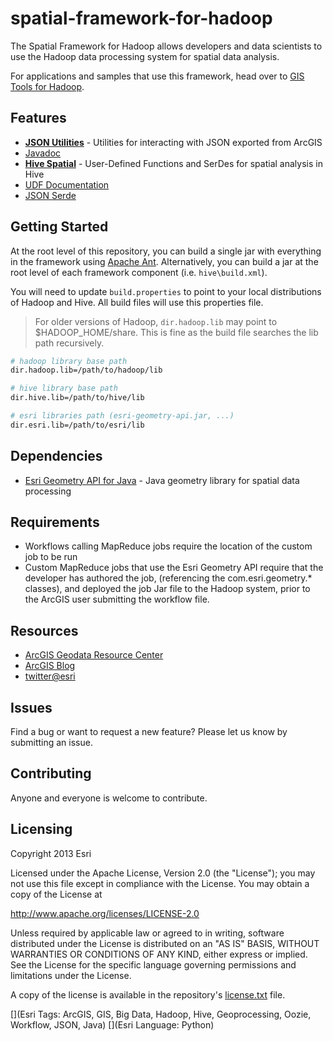 # spatial-framework-for-hadoop

The Spatial Framework for Hadoop allows developers and data scientists to use the Hadoop data processing system for spatial data analysis.

For applications and samples that use this framework, head over to [GIS Tools for Hadoop](https://github.com/Esri/gis-tools-for-hadoop).

## Features

* **[JSON Utilities](https://github.com/Esri/spatial-framework-for-hadoop/wiki/JSON-Utilities)** - Utilities for interacting with JSON exported from ArcGIS
 * [Javadoc](http://esri.github.com/spatial-framework-for-hadoop/json/)
* **[Hive Spatial](https://github.com/Esri/spatial-framework-for-hadoop/wiki/Hive-Spatial)** - User-Defined Functions and SerDes for spatial analysis in Hive
 * [UDF Documentation](https://github.com/Esri/spatial-framework-for-hadoop/wiki/UDF-Documentation)
 * [JSON Serde](https://github.com/Esri/spatial-framework-for-hadoop/wiki/Hive-JSON-SerDe)

## Getting Started

At the root level of this repository, you can build a single jar with everything in the framework using [Apache Ant](http://ant.apache.org/).  Alternatively, you can build a jar at the root level of each framework component (i.e. `hive\build.xml`).

You will need to update `build.properties` to point to your local distributions of Hadoop and Hive.  All build files will use this properties file.

> For older versions of Hadoop, `dir.hadoop.lib` may point to $HADOOP_HOME/share.  This is fine as the build file searches the lib path recursively.

```bash
# hadoop library base path
dir.hadoop.lib=/path/to/hadoop/lib

# hive library base path
dir.hive.lib=/path/to/hive/lib

# esri libraries path (esri-geometry-api.jar, ...)
dir.esri.lib=/path/to/esri/lib
```

## Dependencies

* [Esri Geometry API for Java](https://github.com/Esri/geometry-api-java) - Java geometry library for spatial data processing 

## Requirements

* Workflows calling MapReduce jobs require the location of the custom job to be run
* Custom MapReduce jobs that use the Esri Geometry API require that the developer has authored the job, (referencing the com.esri.geometry.\* classes), and deployed the job Jar file to the Hadoop system, prior to the ArcGIS user submitting the workflow file. 

## Resources

* [ArcGIS Geodata Resource Center]( http://resources.arcgis.com/en/communities/geodata/)
* [ArcGIS Blog](http://blogs.esri.com/esri/arcgis/)
* [twitter@esri](http://twitter.com/esri)

## Issues

Find a bug or want to request a new feature?  Please let us know by submitting an issue.

## Contributing

Anyone and everyone is welcome to contribute. 

## Licensing
Copyright 2013 Esri

Licensed under the Apache License, Version 2.0 (the "License");
you may not use this file except in compliance with the License.
You may obtain a copy of the License at

   http://www.apache.org/licenses/LICENSE-2.0

Unless required by applicable law or agreed to in writing, software
distributed under the License is distributed on an "AS IS" BASIS,
WITHOUT WARRANTIES OR CONDITIONS OF ANY KIND, either express or implied.
See the License for the specific language governing permissions and
limitations under the License.

A copy of the license is available in the repository's [license.txt]( https://raw.github.com/Esri/spatial-framework-for-hadoop/master/license.txt) file.

[](Esri Tags: ArcGIS, GIS, Big Data, Hadoop, Hive, Geoprocessing, Oozie, Workflow, JSON, Java)
[](Esri Language: Python)

